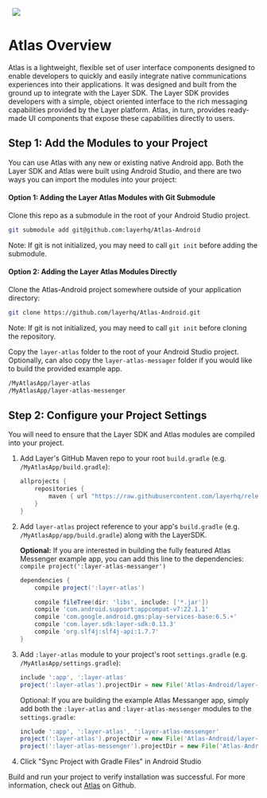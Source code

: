 &nbsp;
![](atlas-android-header.png)
# Atlas Overview
Atlas is a lightweight, flexible set of user interface components designed to enable developers to quickly and easily integrate native communications experiences into their applications. It was designed and built from the ground up to integrate with the Layer SDK. The Layer SDK provides developers with a simple, object oriented interface to the rich messaging capabilities provided by the Layer platform. Atlas, in turn, provides ready-made UI components that expose these capabilities directly to users.

## Step 1: Add the Modules to your Project

You can use Atlas with any new or existing native Android app. Both the Layer SDK and Atlas were built using Android Studio, and there are two ways you can import the modules into your project:

#### Option 1: Adding the Layer Atlas Modules with Git Submodule

Clone this repo as a submodule in the root of your Android Studio project.

``` sh
git submodule add git@github.com:layerhq/Atlas-Android
```
Note: If git is not initialized, you may need to call `git init` before adding the submodule.

#### Option 2: Adding the Layer Atlas Modules Directly

Clone the Atlas-Android project somewhere outside of your application directory:

``` sh
git clone https://github.com/layerhq/Atlas-Android.git
```
Note: If git is not initialized, you may need to call `git init` before cloning the repository.

Copy the `layer-atlas` folder to the root of your Android Studio project. Optionally, can also copy the `layer-atlas-messager` folder if you would like to build the provided example app.

``` sh
/MyAtlasApp/layer-atlas
/MyAtlasApp/layer-atlas-messenger
```

## Step 2: Configure your Project Settings

You will need to ensure that the Layer SDK and Atlas modules are compiled into your project.

1. Add Layer's GitHub Maven repo to your root `build.gradle` (e.g. `/MyAtlasApp/build.gradle`):

    ``` groovy
    allprojects {
        repositories {
            maven { url "https://raw.githubusercontent.com/layerhq/releases-android/master/releases/" }
        }
    }
    ```

2. Add `layer-atlas` project reference to your app's `build.gradle` (e.g. `/MyAtlasApp/app/build.gradle`) along with the LayerSDK.

    **Optional:** If you are interested in building the fully featured Atlas Messenger example app, you can add this line to the dependencies: `compile project(':layer-atlas-messanger')`

    ``` groovy
    dependencies {
        compile project(':layer-atlas')

        compile fileTree(dir: 'libs', include: ['*.jar'])
        compile 'com.android.support:appcompat-v7:22.1.1'
        compile 'com.google.android.gms:play-services-base:6.5.+'
        compile 'com.layer.sdk:layer-sdk:0.13.3'
        compile 'org.slf4j:slf4j-api:1.7.7'
    }
    ```

4. Add `:layer-atlas` module to your project's root `settings.gradle` (e.g. `/MyAtlasApp/settings.gradle`):

    ``` groovy
    include ':app', ':layer-atlas'
    project(':layer-atlas').projectDir = new File('Atlas-Android/layer-atlas')
    ```

     Optional: If you are building the example Atlas Messanger app, simply add both the `:layer-atlas` and `:layer-atlas-messenger` modules to the `settings.gradle`:

    ``` groovy
    include ':app', ':layer-atlas', ':layer-atlas-messenger'
    project(':layer-atlas').projectDir = new File('Atlas-Android/layer-atlas')
    project(':layer-atlas-messenger').projectDir = new File('Atlas-Android/layer-atlas-messenger')
    ```

5. Click "Sync Project with Gradle Files" in Android Studio

Build and run your project to verify installation was successful.
For more information, check out [Atlas](https://github.com/layerhq/Atlas-Android) on Github.

